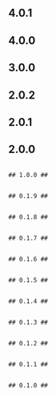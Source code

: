 ## 4.0.1 ##


## 4.0.0 ##


## 3.0.0 ##


## 2.0.2 ##


## 2.0.1 ##


## 2.0.0 ##


  
  
  ```

## 1.0.0 ##


## 0.1.9 ##


## 0.1.8 ##


## 0.1.7 ##


## 0.1.6 ##


## 0.1.5 ##


## 0.1.4 ##


## 0.1.3 ##


## 0.1.2 ##


## 0.1.1 ##


## 0.1.0 ##

